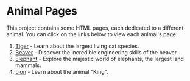 # Animal Pages

This project contains some HTML pages, each dedicated to a different animal. You can click on the links below to view each animal's page:

1. [Tiger](tiger.md) - Learn about the largest living cat species.
2. [Beaver](beaver.md) - Discover the incredible engineering skills of the beaver.
3. [Elephant](elephant.md) - Explore the majestic world of elephants, the largest land mammals.
4. [Lion](lion.md) - Learn about the animal "King".